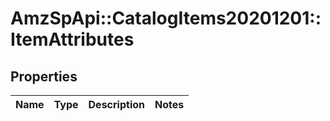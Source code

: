 # AmzSpApi::CatalogItems20201201::ItemAttributes

## Properties
Name | Type | Description | Notes
------------ | ------------- | ------------- | -------------

